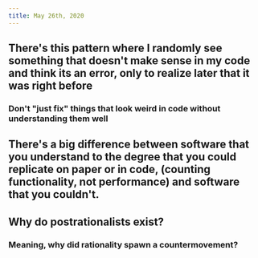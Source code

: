 ```yaml
---
title: May 26th, 2020
---
```


## There's this pattern where I randomly see something that doesn't make sense in my code and think its an error, only to realize later that it was right before
### Don't "just fix" things that look weird in code without understanding them well

## There's a big difference between software that you understand to the degree that you could replicate on paper or in code, (counting functionality, not performance) and software that you couldn't. 

## Why do postrationalists exist?
### Meaning, why did rationality spawn a countermovement?

